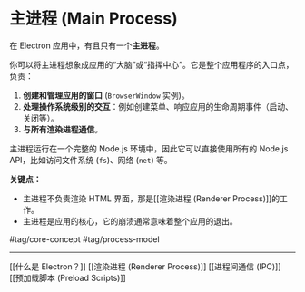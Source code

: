 # 主进程 (Main Process)

在 Electron 应用中，有且只有一个**主进程**。

你可以将主进程想象成应用的“大脑”或“指挥中心”。它是整个应用程序的入口点，负责：

1.  **创建和管理应用的窗口** (`BrowserWindow` 实例)。
2.  **处理操作系统级别的交互**：例如创建菜单、响应应用的生命周期事件（启动、关闭等）。
3.  **与所有渲染进程通信**。

主进程运行在一个完整的 Node.js 环境中，因此它可以直接使用所有的 Node.js API，比如访问文件系统 (`fs`)、网络 (`net`) 等。

**关键点：**

*   主进程不负责渲染 HTML 界面，那是[[渲染进程 (Renderer Process)]]的工作。
*   主进程是应用的核心，它的崩溃通常意味着整个应用的退出。

#tag/core-concept #tag/process-model

---

[[什么是 Electron？]]
[[渲染进程 (Renderer Process)]]
[[进程间通信 (IPC)]]
[[预加载脚本 (Preload Scripts)]]
